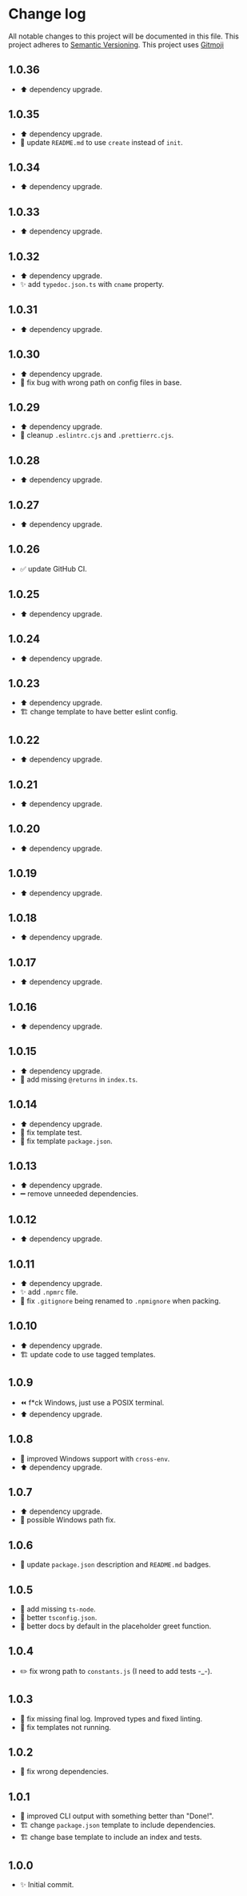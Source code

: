 # Change log

All notable changes to this project will be documented in this file. This
project adheres to [Semantic Versioning](https://semver.org/). This project uses
[Gitmoji](https://gitmoji.carloscuesta.me/)

## 1.0.36

-   :arrow_up: dependency upgrade.

## 1.0.35

-   :arrow_up: dependency upgrade.
-   :memo: update `README.md` to use `create` instead of `init`.

## 1.0.34

-   :arrow_up: dependency upgrade.

## 1.0.33

-   :arrow_up: dependency upgrade.

## 1.0.32

-   :arrow_up: dependency upgrade.
-   :sparkles: add `typedoc.json.ts` with `cname` property.

## 1.0.31

-   :arrow_up: dependency upgrade.

## 1.0.30

-   :arrow_up: dependency upgrade.
-   :bug: fix bug with wrong path on config files in base.

## 1.0.29

-   :arrow_up: dependency upgrade.
-   :wrench: cleanup `.eslintrc.cjs` and `.prettierrc.cjs`.

## 1.0.28

-   :arrow_up: dependency upgrade.

## 1.0.27

-   :arrow_up: dependency upgrade.

## 1.0.26

-   :white_check_mark: update GitHub CI.

## 1.0.25

-   :arrow_up: dependency upgrade.

## 1.0.24

-   :arrow_up: dependency upgrade.

## 1.0.23

-   :arrow_up: dependency upgrade.
-   :building_construction: change template to have better eslint config.

## 1.0.22

-   :arrow_up: dependency upgrade.

## 1.0.21

-   :arrow_up: dependency upgrade.

## 1.0.20

-   :arrow_up: dependency upgrade.

## 1.0.19

-   :arrow_up: dependency upgrade.

## 1.0.18

-   :arrow_up: dependency upgrade.

## 1.0.17

-   :arrow_up: dependency upgrade.

## 1.0.16

-   :arrow_up: dependency upgrade.

## 1.0.15

-   :arrow_up: dependency upgrade.
-   :rotating_light: add missing `@returns` in `index.ts`.

## 1.0.14

-   :arrow_up: dependency upgrade.
-   :bug: fix template test.
-   :bug: fix template `package.json`.

## 1.0.13

-   :arrow_up: dependency upgrade.
-   :heavy_minus_sign: remove unneeded dependencies.

## 1.0.12

-   :arrow_up: dependency upgrade.

## 1.0.11

-   :arrow_up: dependency upgrade.
-   :sparkles: add `.npmrc` file.
-   :bug: fix `.gitignore` being renamed to `.npmignore` when packing.

## 1.0.10

-   :arrow_up: dependency upgrade.
-   :building_construction: update code to use tagged templates.

## 1.0.9

-   :rewind: f\*ck Windows, just use a POSIX terminal.
-   :arrow_up: dependency upgrade.

## 1.0.8

-   :bug: improved Windows support with `cross-env`.
-   :arrow_up: dependency upgrade.

## 1.0.7

-   :arrow_up: dependency upgrade.
-   :bug: possible Windows path fix.

## 1.0.6

-   :wrench: update `package.json` description and `README.md` badges.

## 1.0.5

-   :bug: add missing `ts-node`.
-   :bug: better `tsconfig.json`.
-   :art: better docs by default in the placeholder greet function.

## 1.0.4

-   :pencil2: fix wrong path to `constants.js` (I need to add tests -\_-).

## 1.0.3

-   :bug: fix missing final log. Improved types and fixed linting.
-   :bug: fix templates not running.

## 1.0.2

-   :bug: fix wrong dependencies.

## 1.0.1

-   :art: improved CLI output with something better than "Done!".
-   :building_construction: change `package.json` template to include
    dependencies.
-   :building_construction: change base template to include an index and tests.

## 1.0.0

-   :sparkles: Initial commit.
